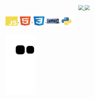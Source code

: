 <div align="center">
  <a href="https://github.com/Lucass811/Lucass811">
  <img height="180em" src="https://github-readme-stats.vercel.app/api?username=Lucass811&show_icons=true&theme=dracula&include_all_commits=true&count_private=true"/>
  <img height="180em" src="https://github-readme-stats.vercel.app/api/top-langs/?username=Lucass811&layout=compact&langs_count=7&theme=dracula"/>
</div>
<div style="display: inline_block"><br>
  <img align="center" alt="Luca-Js" height="30" width="40" src="https://raw.githubusercontent.com/devicons/devicon/master/icons/javascript/javascript-plain.svg">
  <img align="center" alt="Luca-HTML" height="30" width="40" src="https://raw.githubusercontent.com/devicons/devicon/master/icons/html5/html5-original.svg">
  <img align="center" alt="Luca-CSS" height="30" width="40" src="https://raw.githubusercontent.com/devicons/devicon/master/icons/css3/css3-original.svg">
  <img align="center" alt="PHP" height="30" width="40" src="https://raw.githubusercontent.com/devicons/devicon/master/icons/php/php-original.svg">
  <img align="center" alt="Luca-Python" height="30" width="40" src="https://raw.githubusercontent.com/devicons/devicon/master/icons/python/python-original.svg">
  

</div>
  
  ##
 
<div> 
 
 
  ![Snake animation](https://github.com/Lucass811/Lucass811/blob/output/github-contribution-grid-snake.svg)
 
</div>
